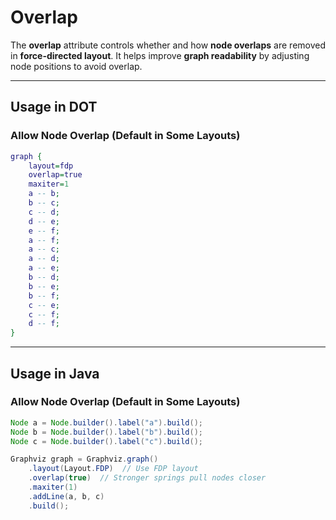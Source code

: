 # **Overlap**

The **overlap** attribute controls whether and how **node overlaps** are removed in **force-directed layout**. It helps improve **graph readability** by adjusting node positions to avoid overlap.

------

## **Usage in DOT**

### **Allow Node Overlap (Default in Some Layouts)**

```dot
graph {
    layout=fdp
    overlap=true
    maxiter=1
    a -- b;
    b -- c;
    c -- d;
    d -- e;
    e -- f;
    a -- f;
    a -- c;
    a -- d;
    a -- e;
    b -- d;
    b -- e;
    b -- f;
    c -- e;
    c -- f;
    d -- f;
}
```

------

## **Usage in Java**

### **Allow Node Overlap (Default in Some Layouts)**

```java
Node a = Node.builder().label("a").build();
Node b = Node.builder().label("b").build();
Node c = Node.builder().label("c").build();

Graphviz graph = Graphviz.graph()
    .layout(Layout.FDP)  // Use FDP layout
    .overlap(true)  // Stronger springs pull nodes closer
    .maxiter(1)
    .addLine(a, b, c)
    .build();
```


